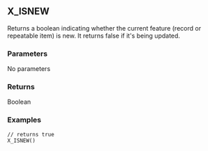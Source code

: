 ## X_ISNEW

Returns a boolean indicating whether the current feature (record or repeatable item) is new. It returns false if it's being updated.

### Parameters
No parameters

### Returns
Boolean

### Examples
```
// returns true
X_ISNEW()
```